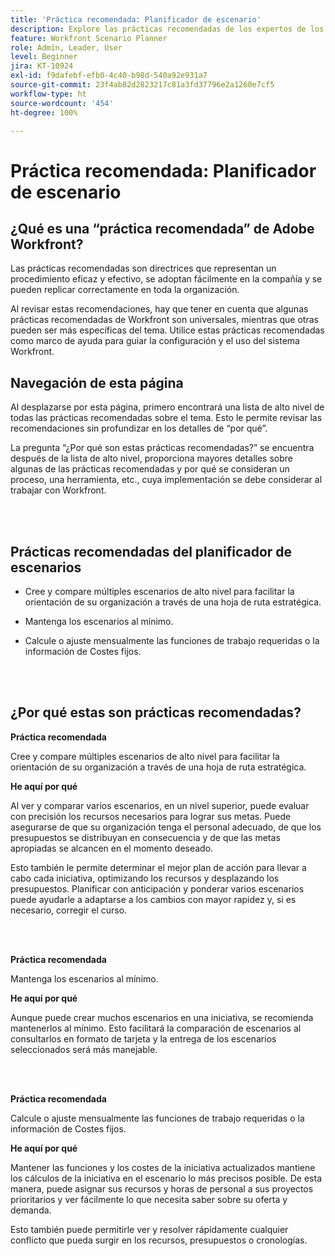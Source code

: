 ```yaml
---
title: 'Práctica recomendada: Planificador de escenario'
description: Explore las prácticas recomendadas de los expertos de los expertos de Adobe Workfront acerca de la herramienta Planificador de escenarios.
feature: Workfront Scenario Planner
role: Admin, Leader, User
level: Beginner
jira: KT-10924
exl-id: f9dafebf-efb0-4c40-b98d-540a92e931a7
source-git-commit: 23f4ab82d2823217c81a3fd37796e2a1260e7cf5
workflow-type: ht
source-wordcount: '454'
ht-degree: 100%

---
```


# Práctica recomendada: Planificador de escenario

## ¿Qué es una “práctica recomendada” de Adobe Workfront?

Las prácticas recomendadas son directrices que representan un procedimiento eficaz y efectivo, se adoptan fácilmente en la compañía y se pueden replicar correctamente en toda la organización.

Al revisar estas recomendaciones, hay que tener en cuenta que algunas prácticas recomendadas de Workfront son universales, mientras que otras pueden ser más específicas del tema. Utilice estas prácticas recomendadas como marco de ayuda para guiar la configuración y el uso del sistema Workfront.

## Navegación de esta página

Al desplazarse por esta página, primero encontrará una lista de alto nivel de todas las prácticas recomendadas sobre el tema. Esto le permite revisar las recomendaciones sin profundizar en los detalles de “por qué”.

La pregunta “¿Por qué son estas prácticas recomendadas?” se encuentra después de la lista de alto nivel, proporciona mayores detalles sobre algunas de las prácticas recomendadas y por qué se consideran un proceso, una herramienta, etc., cuya implementación se debe considerar al trabajar con Workfront.

</br>
</br>

## Prácticas recomendadas del planificador de escenarios

* Cree y compare múltiples escenarios de alto nivel para facilitar la orientación de su organización a través de una hoja de ruta estratégica.

* Mantenga los escenarios al mínimo.

* Calcule o ajuste mensualmente las funciones de trabajo requeridas o la información de Costes fijos.

</br>
</br>

## ¿Por qué estas son prácticas recomendadas?

**Práctica recomendada**

Cree y compare múltiples escenarios de alto nivel para facilitar la orientación de su organización a través de una hoja de ruta estratégica.



**He aquí por qué**

Al ver y comparar varios escenarios, en un nivel superior, puede evaluar con precisión los recursos necesarios para lograr sus metas. Puede asegurarse de que su organización tenga el personal adecuado, de que los presupuestos se distribuyan en consecuencia y de que las metas apropiadas se alcancen en el momento deseado.



Esto también le permite determinar el mejor plan de acción para llevar a cabo cada iniciativa, optimizando los recursos y desplazando los presupuestos. Planificar con anticipación y ponderar varios escenarios puede ayudarle a adaptarse a los cambios con mayor rapidez y, si es necesario, corregir el curso.

</br>
</br>

**Práctica recomendada**

Mantenga los escenarios al mínimo.



**He aquí por qué**

Aunque puede crear muchos escenarios en una iniciativa, se recomienda mantenerlos al mínimo. Esto facilitará la comparación de escenarios al consultarlos en formato de tarjeta y la entrega de los escenarios seleccionados será más manejable.

</br>
</br>

**Práctica recomendada**

Calcule o ajuste mensualmente las funciones de trabajo requeridas o la información de Costes fijos.

**He aquí por qué**

Mantener las funciones y los costes de la iniciativa actualizados mantiene los cálculos de la iniciativa en el escenario lo más precisos posible. De esta manera, puede asignar sus recursos y horas de personal a sus proyectos prioritarios y ver fácilmente lo que necesita saber sobre su oferta y demanda.



Esto también puede permitirle ver y resolver rápidamente cualquier conflicto que pueda surgir en los recursos, presupuestos o cronologías.
